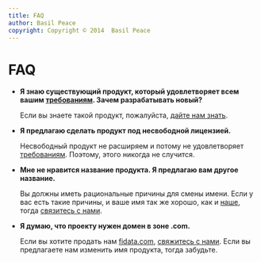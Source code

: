 ```yaml
---
title: FAQ
author: Basil Peace
copyright: Copyright © 2014  Basil Peace
---
```


FAQ
===

*	**Я знаю существующий продукт, который удовлетворяет всем вашим
[требованиям](<%= @items["/#{@item[:lang]}/requirements/"].path %>).
Зачем разрабатывать новый?**

	Если вы знаете такой продукт, пожалуйста,
[дайте нам знать](<%= @items["/#{@item[:lang]}/contacts/"].path %>).

*	**Я предлагаю сделать продукт под несвободной лицензией.**

	Несвободный продукт не расширяем и потому не удовлетворяет
[требованиям](<%= @items["/#{@item[:lang]}/requirements/"].path %>).
Поэтому, этого никогда не случится.

*	**Мне не нравится название продукта. Я предлагаю вам другое
название.**

	Вы должны иметь рациональные причины для смены имени. Если у вас
есть такие причины, и ваше имя так же хорошо, как и
[наше](<%= @items["/#{@item[:lang]}/name/"].path %>), тогда
[связитесь с нами](<%= @items["/#{@item[:lang]}/contacts/"].path %>).

*	**Я думаю, что проекту нужен домен в зоне .com.**

	Если вы хотите продать нам [fidata.com](http://fidata.com/),
[свяжитесь с нами](<%= @items["/#{@item[:lang]}/contacts/"].path %>).
Если вы предлагаете нам изменить имя продукта, тогда забудьте.
